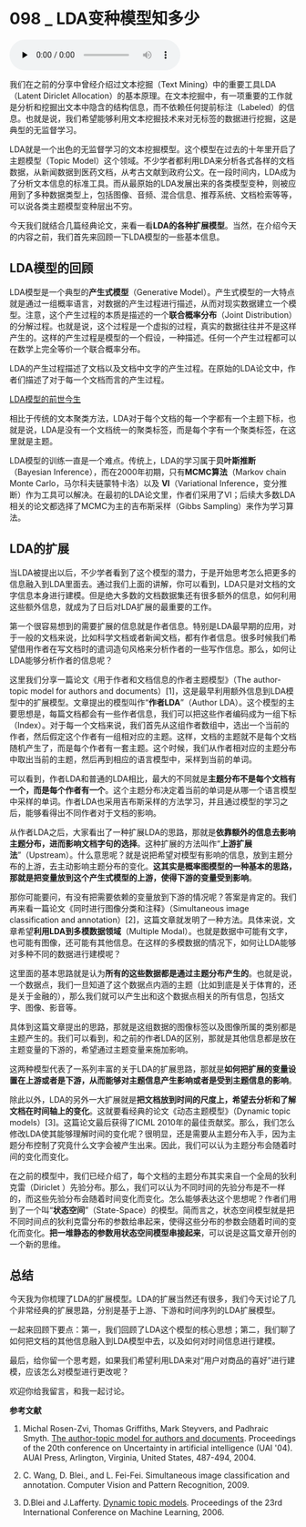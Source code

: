 # 098 _ LDA变种模型知多少

<audio id="audio" title="098 | LDA变种模型知多少" controls="" preload="none"><source id="mp3" src="https://static001.geekbang.org/resource/audio/fb/11/fbec4fb9f5b4e3f0454bda00bcf8c811.mp3"></audio>

我们在之前的分享中曾经介绍过文本挖掘（Text Mining）中的重要工具LDA（Latent Diriclet Allocation）的基本原理。在文本挖掘中，有一项重要的工作就是分析和挖掘出文本中隐含的结构信息，而不依赖任何提前标注（Labeled）的信息。也就是说，我们希望能够利用文本挖掘技术来对无标签的数据进行挖掘，这是典型的无监督学习。

LDA就是一个出色的无监督学习的文本挖掘模型。这个模型在过去的十年里开启了主题模型（Topic Model）这个领域。不少学者都利用LDA来分析各式各样的文档数据，从新闻数据到医药文档，从考古文献到政府公文。在一段时间内，LDA成为了分析文本信息的标准工具。而从最原始的LDA发展出来的各类模型变种，则被应用到了多种数据类型上，包括图像、音频、混合信息、推荐系统、文档检索等等，可以说各类主题模型变种层出不穷。

今天我们就结合几篇经典论文，来看一看**LDA的各种扩展模型**。当然，在介绍今天的内容之前，我们首先来回顾一下LDA模型的一些基本信息。

## LDA模型的回顾

LDA模型是一个典型的**产生式模型**（Generative Model）。产生式模型的一大特点就是通过一组概率语言，对数据的产生过程进行描述，从而对现实数据建立一个模型。注意，这个产生过程的本质是描述的一个**联合概率分布**（Joint Distribution）的分解过程。也就是说，这个过程是一个虚拟的过程，真实的数据往往并不是这样产生的。这样的产生过程是模型的一个假设，一种描述。任何一个产生过程都可以在数学上完全等价一个联合概率分布。

LDA的产生过程描述了文档以及文档中文字的产生过程。在原始的LDA论文中，作者们描述了对于每一个文档而言的产生过程。

[LDA模型的前世今生](https://time.geekbang.org/column/article/376)

相比于传统的文本聚类方法，LDA对于每个文档的每一个字都有一个主题下标，也就是说，LDA是没有一个文档统一的聚类标签，而是每个字有一个聚类标签，在这里就是主题。

LDA模型的训练一直是一个难点。传统上，LDA的学习属于**贝叶斯推断**（Bayesian Inference），而在2000年初期，只有**MCMC算法**（Markov chain Monte Carlo，马尔科夫链蒙特卡洛）以及 **VI**（Variational Inference，变分推断）作为工具可以解决。在最初的LDA论文里，作者们采用了VI；后续大多数LDA相关的论文都选择了MCMC为主的吉布斯采样（Gibbs Sampling）来作为学习算法。

## LDA的扩展

当LDA被提出以后，不少学者看到了这个模型的潜力，于是开始思考怎么把更多的信息融入到LDA里面去。通过我们上面的讲解，你可以看到，LDA只是对文档的文字信息本身进行建模。但是绝大多数的文档数据集还有很多额外的信息，如何利用这些额外信息，就成为了日后对LDA扩展的最重要的工作。

第一个很容易想到的需要扩展的信息就是作者信息。特别是LDA最早期的应用，对于一般的文档来说，比如科学文档或者新闻文档，都有作者信息。很多时候我们希望借用作者在写文档时的遣词造句风格来分析作者的一些写作信息。那么，如何让LDA能够分析作者的信息呢？

这里我们分享一篇论文《用于作者和文档信息的作者主题模型》（The author-topic model for authors and documents）[1]，这是最早利用额外信息到LDA模型中的扩展模型。文章提出的模型叫作“**作者LDA**”（Author LDA）。这个模型的主要思想是，每篇文档都会有一些作者信息，我们可以把这些作者编码成为一组下标（Index）。对于每一个文档来说，我们首先从这组作者数组中，选出一个当前的作者，然后假定这个作者有一组相对应的主题。这样，文档的主题就不是每个文档随机产生了，而是每个作者有一套主题。这个时候，我们从作者相对应的主题分布中取出当前的主题，然后再到相应的语言模型中，采样到当前的单词。

可以看到，作者LDA和普通的LDA相比，最大的不同就是**主题分布不是每个文档有一个，而是每个作者有一个**。这个主题分布决定着当前的单词是从哪一个语言模型中采样的单词。作者LDA也采用吉布斯采样的方法学习，并且通过模型的学习之后，能够看得出不同作者对于文档的影响。

从作者LDA之后，大家看出了一种扩展LDA的思路，那就是**依靠额外的信息去影响主题分布，进而影响文档字句的选择**。这种扩展的方法叫作“**上游扩展法**”（Upstream）。什么意思呢？就是说把希望对模型有影响的信息，放到主题分布的上游，去主动影响主题分布的变化。**这其实是概率图模型的一种基本的思路，那就是把变量放到这个产生式模型的上游，使得下游的变量受到影响**。

那你可能要问，有没有把需要依赖的变量放到下游的情况呢？答案是肯定的。我们再来看一篇论文《同时进行图像分类和注释》（Simultaneous image classification and annotation）[2]，这篇文章就发明了一种方法。具体来说，文章希望**利用LDA到多模数据领域**（Multiple Modal）。也就是数据中可能有文字，也可能有图像，还可能有其他信息。在这样的多模数据的情况下，如何让LDA能够对多种不同的数据进行建模呢？

这里面的基本思路就是认为**所有的这些数据都是通过主题分布产生的**。也就是说，一个数据点，我们一旦知道了这个数据点内涵的主题（比如到底是关于体育的，还是关于金融的），那么我们就可以产生出和这个数据点相关的所有信息，包括文字、图像、影音等。

具体到这篇文章提出的思路，那就是这组数据的图像标签以及图像所属的类别都是主题产生的。我们可以看到，和之前的作者LDA的区别，那就是其他信息都是放在主题变量的下游的，希望通过主题变量来施加影响。

这两种模型代表了一系列丰富的关于LDA的扩展思路，那就是**如何把扩展的变量设置在上游或者是下游，从而能够对主题信息产生影响或者是受到主题信息的影响**。

除此以外，LDA的另外一大扩展就是**把文档放到时间的尺度上，希望去分析和了解文档在时间轴上的变化**。这就要看经典的论文《动态主题模型》（Dynamic topic models）[3]。这篇论文最后获得了ICML 2010年的最佳贡献奖。那么，我们怎么修改LDA使其能够理解时间的变化呢？很明显，还是需要从主题分布入手，因为主题分布控制了究竟什么文字会被产生出来。因此，我们可以认为主题分布会随着时间的变化而变化。

在之前的模型中，我们已经介绍了，每个文档的主题分布其实来自一个全局的狄利克雷（Diriclet ）先验分布。那么，我们可以认为不同时间的先验分布是不一样的，而这些先验分布会随着时间变化而变化。怎么能够表达这个思想呢？作者们用到了一个叫“**状态空间**”（State-Space）的模型。简而言之，状态空间模型就是把不同时间点的狄利克雷分布的参数给串起来，使得这些分布的参数会随着时间的变化而变化。**把一堆静态的参数用状态空间模型串接起来**，可以说是这篇文章开创的一个新的思维。

## 总结

今天我为你梳理了LDA的扩展模型。LDA的扩展当然还有很多，我们今天讨论了几个非常经典的扩展思路，分别是基于上游、下游和时间序列的LDA扩展模型。

一起来回顾下要点：第一，我们回顾了LDA这个模型的核心思想；第二，我们聊了如何把文档的其他信息融入到LDA模型中去，以及如何对时间信息进行建模。

最后，给你留一个思考题，如果我们希望利用LDA来对“用户对商品的喜好”进行建模，应该怎么对模型进行更改呢？

欢迎你给我留言，和我一起讨论。

**参考文献**

1. Michal Rosen-Zvi, Thomas Griffiths, Mark Steyvers, and Padhraic Smyth. [The author-topic model for authors and documents](https://mimno.infosci.cornell.edu/info6150/readings/398.pdf). Proceedings of the 20th conference on Uncertainty in artificial intelligence (UAI '04). AUAI Press, Arlington, Virginia, United States, 487-494, 2004.

2. C. Wang, D. Blei., and L. Fei-Fei. Simultaneous image classification and annotation. Computer Vision and Pattern Recognition, 2009.

3. D.Blei and J.Lafferty. [Dynamic topic models](https://mimno.infosci.cornell.edu/info6150/readings/dynamic_topic_models.pdf). Proceedings of the 23rd International Conference on Machine Learning, 2006.



